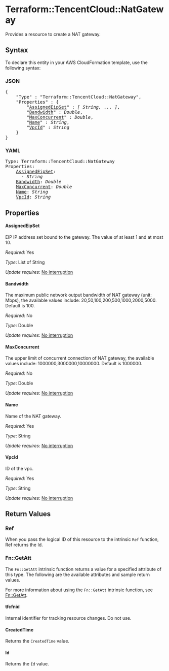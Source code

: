 # Terraform::TencentCloud::NatGateway

Provides a resource to create a NAT gateway.

## Syntax

To declare this entity in your AWS CloudFormation template, use the following syntax:

### JSON

<pre>
{
    "Type" : "Terraform::TencentCloud::NatGateway",
    "Properties" : {
        "<a href="#assignedeipset" title="AssignedEipSet">AssignedEipSet</a>" : <i>[ String, ... ]</i>,
        "<a href="#bandwidth" title="Bandwidth">Bandwidth</a>" : <i>Double</i>,
        "<a href="#maxconcurrent" title="MaxConcurrent">MaxConcurrent</a>" : <i>Double</i>,
        "<a href="#name" title="Name">Name</a>" : <i>String</i>,
        "<a href="#vpcid" title="VpcId">VpcId</a>" : <i>String</i>
    }
}
</pre>

### YAML

<pre>
Type: Terraform::TencentCloud::NatGateway
Properties:
    <a href="#assignedeipset" title="AssignedEipSet">AssignedEipSet</a>: <i>
      - String</i>
    <a href="#bandwidth" title="Bandwidth">Bandwidth</a>: <i>Double</i>
    <a href="#maxconcurrent" title="MaxConcurrent">MaxConcurrent</a>: <i>Double</i>
    <a href="#name" title="Name">Name</a>: <i>String</i>
    <a href="#vpcid" title="VpcId">VpcId</a>: <i>String</i>
</pre>

## Properties

#### AssignedEipSet

EIP IP address set bound to the gateway. The value of at least 1 and at most 10.

_Required_: Yes

_Type_: List of String

_Update requires_: [No interruption](https://docs.aws.amazon.com/AWSCloudFormation/latest/UserGuide/using-cfn-updating-stacks-update-behaviors.html#update-no-interrupt)

#### Bandwidth

The maximum public network output bandwidth of NAT gateway (unit: Mbps), the available values include: 20,50,100,200,500,1000,2000,5000. Default is 100.

_Required_: No

_Type_: Double

_Update requires_: [No interruption](https://docs.aws.amazon.com/AWSCloudFormation/latest/UserGuide/using-cfn-updating-stacks-update-behaviors.html#update-no-interrupt)

#### MaxConcurrent

The upper limit of concurrent connection of NAT gateway, the available values include: 1000000,3000000,10000000. Default is 1000000.

_Required_: No

_Type_: Double

_Update requires_: [No interruption](https://docs.aws.amazon.com/AWSCloudFormation/latest/UserGuide/using-cfn-updating-stacks-update-behaviors.html#update-no-interrupt)

#### Name

Name of the NAT gateway.

_Required_: Yes

_Type_: String

_Update requires_: [No interruption](https://docs.aws.amazon.com/AWSCloudFormation/latest/UserGuide/using-cfn-updating-stacks-update-behaviors.html#update-no-interrupt)

#### VpcId

ID of the vpc.

_Required_: Yes

_Type_: String

_Update requires_: [No interruption](https://docs.aws.amazon.com/AWSCloudFormation/latest/UserGuide/using-cfn-updating-stacks-update-behaviors.html#update-no-interrupt)

## Return Values

### Ref

When you pass the logical ID of this resource to the intrinsic `Ref` function, Ref returns the Id.

### Fn::GetAtt

The `Fn::GetAtt` intrinsic function returns a value for a specified attribute of this type. The following are the available attributes and sample return values.

For more information about using the `Fn::GetAtt` intrinsic function, see [Fn::GetAtt](https://docs.aws.amazon.com/AWSCloudFormation/latest/UserGuide/intrinsic-function-reference-getatt.html).

#### tfcfnid

Internal identifier for tracking resource changes. Do not use.

#### CreatedTime

Returns the <code>CreatedTime</code> value.

#### Id

Returns the <code>Id</code> value.

